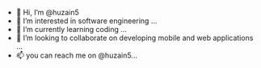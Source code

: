 - 👋 Hi, I’m @huzain5
- 👀 I’m interested in software engineering ...
- 🌱 I’m currently learning coding ...
- 💞️ I’m looking to collaborate on developing mobile and web applications ...
- 📫 you can reach me on @huzain5...

<!---
huzain5/huzain5 is a ✨ special ✨ repository because its `README.md` (this file) appears on your GitHub profile.
You can click the Preview link to take a look at your changes.
--->

